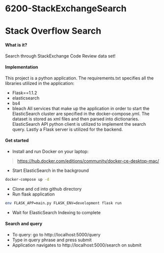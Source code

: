 # 6200-StackExchangeSearch

# Stack Overflow Search


#### What is it?

Search through StackExchange Code Review data set!

#### Implementation
This project is a python application. The requirements.txt specifies all the libraries utilized in the application:
- Flask==1.1.2
- elasticsearch
- bs4
- bleach
All services that make up the application in order to start the ElasticSearch cluster are specified in the docker-compose.yml. The dataset is stored as xml files and then parsed into dictionaries. ElasticSearch API python client is utilized to implement the search query. Lastly a Flask server is utilized for the backend.


#### Get started
- Install and run Docker on your laptop:
> https://hub.docker.com/editions/community/docker-ce-desktop-mac/
- Start ElasticSearch in the background
```sh
docker-compose up -d
```
- Clone and cd into github directory
- Run flask application
```sh
env FLASK_APP=main.py FLASK_ENV=development flask run
```
- Wait for ElasticSearch Indexing to complete

#### Search and query
- To query: go to http://localhost:5000/query
- Type in query phrase and press submit
- Application navigates to http://localhost:5000/search on submit
